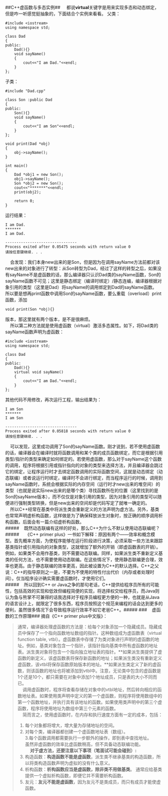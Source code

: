 ##C++虚函数与多态实例##
&nbsp;&nbsp;&nbsp;&nbsp;都说**virtual**关键字是用来实现多态和动态绑定，但是咋一听感觉挺抽象的，下面结合个实例来看看。
父类：  
    
	#include <iostream>
	using namespace std;
	
	class Dad
	{
	public:
		Dad(){}
		void sayName()
		{
			cout<<"I am Dad."<<endl;
		}
	};

子类：
  
    #include "Dad.cpp" 
  
	class Son :public Dad
	{
	public:
		Son(){}
		void sayName()
		{
			cout<<"I am Son"<<endl;
		}
	};
	
	void print(Dad *obj)
	{
		obj->sayName();
	}

	int main()
	{
		Dad *obj1 = new Son();
		obj1->sayName();
		Son *obj2 = new Son();
		cout<<"*******"<<endl;
		print(obj2);
		
		return 0;
	}

运行结果：

	I am Dad.
	*******
	I am Dad.

	--------------------------------
	Process exited after 0.05475 seconds with return value 0
	请按任意键继续. . .

&nbsp;&nbsp;&nbsp;&nbsp;会发现：我们本身new出来的是Son，但是因为在调用sayName方法前都对该new出来的对象进行了转型：从Son转型为Dad，经过了这样的转型之后，如果没有sayName不是虚函数的话，那么编译器只认识Dad类的sayName函数，Son的sayName函数不可见；这里是静态绑定（编译时绑定）/静态连编，编译器根据对象引用的类型（这里是Dad）将sayName的调用绑定到Dad的sayName函数。  
所以要是想再print函数中调用Son的sayName函数，要么重载（overload）print函数，添加

	void print(Son *obj){}
版本，那这里就有两个版本，是不是很麻烦。  
&nbsp;&nbsp;&nbsp;&nbsp;所以第二种方法就是使用虚函数（virtual）激活多态属性。如下，将Dad类的sayName函数声明为虚函数：  

	#include <iostream>
	using namespace std;
	
	class Dad
	{
	public:
		Dad(){}
		virtual void sayName()
		{
			cout<<"I am Dad."<<endl;
		}
	};

其他代码不用修改，再次运行工程，输出结果为：  
	
	I am Son
	*******
	I am Son
	
	--------------------------------
	Process exited after 0.05818 seconds with return value 0
	请按任意键继续. . .

&nbsp;&nbsp;&nbsp;&nbsp;可以发现，这里成功调用了Son的sayName函数。刚才说到，若不使用虚函数的话，编译器会在编译时就将函数调用和某个类的成员函数绑定，而它是根据引用类型/指针的类型来确定如何绑定的。若使用虚函数，那么对于sayName这个函数的调用，程序将根据引用或指针指向的对象的类型来选择方法，并且编译器会跳过它的绑定，让程序运行时才去绑定函数调用的实际函数空间，这就是动态绑定（动态联编）或者说运行时绑定，编译时不会进行绑定，而当程序运行的时候，调用到sayName函数时，系统会根据实际的内存空间（运行时才new出来的堆空间）的类型（也就是说实际new出来的是哪个类）寻找函数所在的位置（这里找到的是Son的sayName版本），而不仅仅是对象引用的类型，因为对象引用的类型可以随便进行强制类型转换，但是new出来的空间却是代码写定了就唯一确定的。  
&nbsp;&nbsp;&nbsp;&nbsp;所以C++经常在基类中将派生类会重新定义的方法声明为虚方法。另外，基类也常常声明虚析构函数，这样做是为了确保释放派生对象时，按正确的顺序调用析构函数。后面会有一篇介绍虚析构函数。  
#####&nbsp;&nbsp;&nbsp;&nbsp;既然动态联编有这样的好处，那么C++为什么不默认使用动态联编呢？  #####
&nbsp;&nbsp;&nbsp;&nbsp;《C++ primer plus》一书如下解释：原因有两个——效率和概念模型。首先概率方面，为使程序能够在运行阶段进行决策，必须采取一些方法来跟踪基类指针或引用指向的对象类型，这就增加了额外的开销（即虚函数表的开销）。例如，如果类不会用作基类，则不需要动态联编。同样，如果派生类不重新定义基类的任何方法，也不需要使用动态联编。在这些情况下，使用静态联编更合理，效率也更高。由于静态联编的效率更高，因此被设置为C++的默认选择。C++之父说：C++的指导原则之一是，不要为不使用的特性付出代价（内存或者处理时间）。仅当程序设计确实需要虚函数时，才使用它们。  
#####&nbsp;&nbsp;&nbsp;&nbsp;所以回到C++ or Java之争的那句老话，C++提供给程序员所有的可能性，包括高效的实现和低效但编程简便的实现，将选择权交给程序员，而Java则认为鱼与熊掌不可兼得的话我选择对于程序员编程更方便的一种，也就是从Java的语言设计上，就限定了很多东西，程序员按照这个规范来编程的话会达到更多的便利，虽然很多情况下会导致程序运行效率不如它老爸C++。#####
###&nbsp;&nbsp;&nbsp;&nbsp;虚函数的工作原理###
摘自《C++ primer plus中文版》：  

> 通常，编译器处理虚函数的方法是：给每个对象添加一个隐藏成员。隐藏成员中保存了一个指向函数地址数组的指针。这种数组成为虚函数表（virtual function table, vtbl）。虚函数表中存储了为类对象进行声明的虚函数的地址。例如，基类对象包含一个指针，该指针指向基类中所有虚函数的地址表。派生类对象将包含一个指向独立地址表的指针。**如果派生类提供了虚函数的新定义，该虚函数表将保存新函数的地址；如果派生类没有重新定义虚函数，该vtbl将保存函数原始版本的地址。**如果派生类定义了新的虚函数，则该函数的地址也将被添加到vtbl中。注意，无论类中包含的虚函数是1个还是10个，都只需要在对象中添加1个地址成员，只是表的大小不同而已。  
> &nbsp;&nbsp;&nbsp;&nbsp;调用虚函数时，程序将查看存储在对象中的vtbl地址，然后转向相应的函数地址表。如果使用类声明中定义的第一个虚函数，则程序将使用数组中的第一个函数地址，并执行具有该地址的函数。如果使用类声明中的第三个虚函数，程序将使用地址为数组中第三个元素的函数。  
> &nbsp;&nbsp;&nbsp;&nbsp;简而言之，使用虚函数时，在内存和执行速度方面有一定的成本，包括：  
> 1. 每个对象都将增大，增大量为存储地址的空间。  
> 2. 对每个类，编译器都创建一个虚函数地址表（数组）。  
> 3.每个函数调用都需要执行一步额外的操作，即到表中查找地址。  
> 虽然非虚函数的效率比虚函数稍高，但不具备动态联编功能。  
> &nbsp;&nbsp;&nbsp;&nbsp;**对于虚方法，还要注意以下事项（笔面试可能会碰到）:**  
> 1. 构造函数：**构造函数不能是虚函数**，派生类不继承基类的构造函数，所以将类构造函数声明为虚拟的没有什么意义。  
> 2. 析构函数：**析构函数应当是虚函数，除非类不用做基类**。 通常应给基类提供一个虚拟析构函数，即便它并不需要析构函数。   
> 3. 友元：**友元不能是虚函数**，因为友元不是类成员，而只有成员才能使虚函数。  
